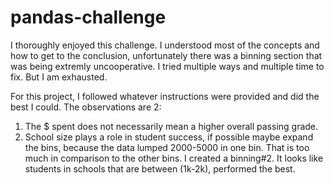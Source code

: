 # pandas-challenge
I thoroughly enjoyed this challenge.  I understood most of the concepts and how to get to the conclusion, unfortunately there was a binning section that was being extremly uncooperative.  I tried multiple ways and multiple time to fix.  But I am exhausted.

For this project, I followed whatever instructions were provided and did the best I could.
The observations are 2:
1. The $ spent does not necessarily mean a higher overall passing grade.  
2. School size plays a role in student success, if possible maybe expand the bins, because the data lumped 2000-5000 in one bin.  That is too much in comparison to the other bins. I created a binning#2.  It looks like students in schools that are between (1k-2k), performed the best.